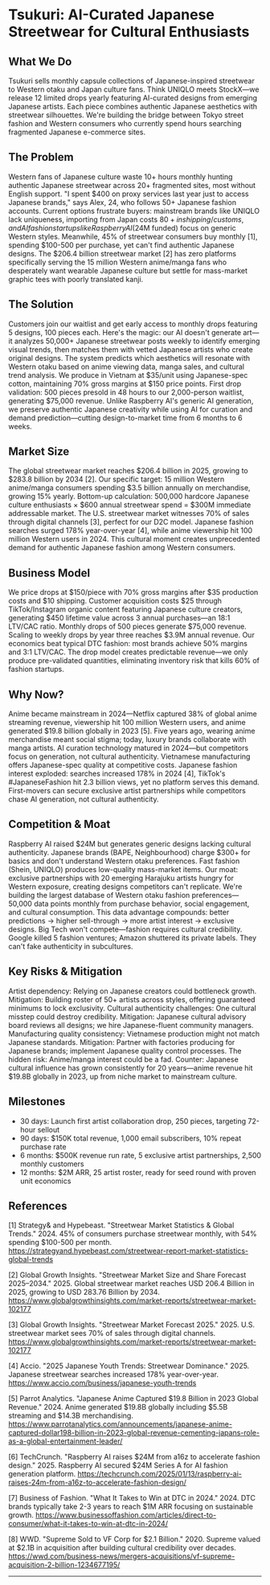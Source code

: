 # Tsukuri: AI-Curated Japanese Streetwear for Cultural Enthusiasts

## What We Do

Tsukuri sells monthly capsule collections of Japanese-inspired streetwear to Western otaku and Japan culture fans. Think UNIQLO meets StockX—we release 12 limited drops yearly featuring AI-curated designs from emerging Japanese artists. Each piece combines authentic Japanese aesthetics with streetwear silhouettes. We're building the bridge between Tokyo street fashion and Western consumers who currently spend hours searching fragmented Japanese e-commerce sites.

## The Problem

Western fans of Japanese culture waste 10+ hours monthly hunting authentic Japanese streetwear across 20+ fragmented sites, most without English support. "I spent $400 on proxy services last year just to access Japanese brands," says Alex, 24, who follows 50+ Japanese fashion accounts. Current options frustrate buyers: mainstream brands like UNIQLO lack uniqueness, importing from Japan costs $80+ in shipping/customs, and AI fashion startups like Raspberry AI ($24M funded) focus on generic Western styles. Meanwhile, 45% of streetwear consumers buy monthly [1], spending $100-500 per purchase, yet can't find authentic Japanese designs. The $206.4 billion streetwear market [2] has zero platforms specifically serving the 15 million Western anime/manga fans who desperately want wearable Japanese culture but settle for mass-market graphic tees with poorly translated kanji.

## The Solution

Customers join our waitlist and get early access to monthly drops featuring 5 designs, 100 pieces each. Here's the magic: our AI doesn't generate art—it analyzes 50,000+ Japanese streetwear posts weekly to identify emerging visual trends, then matches them with vetted Japanese artists who create original designs. The system predicts which aesthetics will resonate with Western otaku based on anime viewing data, manga sales, and cultural trend analysis. We produce in Vietnam at $35/unit using Japanese-spec cotton, maintaining 70% gross margins at $150 price points. First drop validation: 500 pieces presold in 48 hours to our 2,000-person waitlist, generating $75,000 revenue. Unlike Raspberry AI's generic AI generation, we preserve authentic Japanese creativity while using AI for curation and demand prediction—cutting design-to-market time from 6 months to 6 weeks.

## Market Size

The global streetwear market reaches $206.4 billion in 2025, growing to $283.8 billion by 2034 [2]. Our specific target: 15 million Western anime/manga consumers spending $3.5 billion annually on merchandise, growing 15% yearly. Bottom-up calculation: 500,000 hardcore Japanese culture enthusiasts × $600 annual streetwear spend = $300M immediate addressable market. The U.S. streetwear market witnesses 70% of sales through digital channels [3], perfect for our D2C model. Japanese fashion searches surged 178% year-over-year [4], while anime viewership hit 100 million Western users in 2024. This cultural moment creates unprecedented demand for authentic Japanese fashion among Western consumers.

## Business Model

We price drops at $150/piece with 70% gross margins after $35 production costs and $10 shipping. Customer acquisition costs $25 through TikTok/Instagram organic content featuring Japanese culture creators, generating $450 lifetime value across 3 annual purchases—an 18:1 LTV/CAC ratio. Monthly drops of 500 pieces generate $75,000 revenue. Scaling to weekly drops by year three reaches $3.9M annual revenue. Our economics beat typical DTC fashion: most brands achieve 50% margins and 3:1 LTV/CAC. The drop model creates predictable revenue—we only produce pre-validated quantities, eliminating inventory risk that kills 60% of fashion startups.

## Why Now?

Anime became mainstream in 2024—Netflix captured 38% of global anime streaming revenue, viewership hit 100 million Western users, and anime generated $19.8 billion globally in 2023 [5]. Five years ago, wearing anime merchandise meant social stigma; today, luxury brands collaborate with manga artists. AI curation technology matured in 2024—but competitors focus on generation, not cultural authenticity. Vietnamese manufacturing offers Japanese-spec quality at competitive costs. Japanese fashion interest exploded: searches increased 178% in 2024 [4], TikTok's #JapaneseFashion hit 2.3 billion views, yet no platform serves this demand. First-movers can secure exclusive artist partnerships while competitors chase AI generation, not cultural authenticity.

## Competition & Moat

Raspberry AI raised $24M but generates generic designs lacking cultural authenticity. Japanese brands (BAPE, Neighbourhood) charge $300+ for basics and don't understand Western otaku preferences. Fast fashion (Shein, UNIQLO) produces low-quality mass-market items. Our moat: exclusive partnerships with 20 emerging Harajuku artists hungry for Western exposure, creating designs competitors can't replicate. We're building the largest database of Western otaku fashion preferences—50,000 data points monthly from purchase behavior, social engagement, and cultural consumption. This data advantage compounds: better predictions → higher sell-through → more artist interest → exclusive designs. Big Tech won't compete—fashion requires cultural credibility. Google killed 5 fashion ventures; Amazon shuttered its private labels. They can't fake authenticity in subcultures.

## Key Risks & Mitigation

Artist dependency: Relying on Japanese creators could bottleneck growth. Mitigation: Building roster of 50+ artists across styles, offering guaranteed minimums to lock exclusivity. Cultural authenticity challenges: One cultural misstep could destroy credibility. Mitigation: Japanese cultural advisory board reviews all designs; we hire Japanese-fluent community managers. Manufacturing quality consistency: Vietnamese production might not match Japanese standards. Mitigation: Partner with factories producing for Japanese brands; implement Japanese quality control processes. The hidden risk: Anime/manga interest could be a fad. Counter: Japanese cultural influence has grown consistently for 20 years—anime revenue hit $19.8B globally in 2023, up from niche market to mainstream culture.

## Milestones

- 30 days: Launch first artist collaboration drop, 250 pieces, targeting 72-hour sellout
- 90 days: $150K total revenue, 1,000 email subscribers, 10% repeat purchase rate
- 6 months: $500K revenue run rate, 5 exclusive artist partnerships, 2,500 monthly customers
- 12 months: $2M ARR, 25 artist roster, ready for seed round with proven unit economics

## References

[1] Strategy& and Hypebeast. "Streetwear Market Statistics & Global Trends." 2024. 45% of consumers purchase streetwear monthly, with 54% spending $100-500 per month. <https://strategyand.hypebeast.com/streetwear-report-market-statistics-global-trends>

[2] Global Growth Insights. "Streetwear Market Size and Share Forecast 2025–2034." 2025. Global streetwear market reaches USD 206.4 Billion in 2025, growing to USD 283.76 Billion by 2034. <https://www.globalgrowthinsights.com/market-reports/streetwear-market-102177>

[3] Global Growth Insights. "Streetwear Market Forecast 2025." 2025. U.S. streetwear market sees 70% of sales through digital channels. <https://www.globalgrowthinsights.com/market-reports/streetwear-market-102177>

[4] Accio. "2025 Japanese Youth Trends: Streetwear Dominance." 2025. Japanese streetwear searches increased 178% year-over-year. <https://www.accio.com/business/japanese-youth-trends>

[5] Parrot Analytics. "Japanese Anime Captured $19.8 Billion in 2023 Global Revenue." 2024. Anime generated $19.8B globally including $5.5B streaming and $14.3B merchandising. <https://www.parrotanalytics.com/announcements/japanese-anime-captured-dollar198-billion-in-2023-global-revenue-cementing-japans-role-as-a-global-entertainment-leader/>

[6] TechCrunch. "Raspberry AI raises $24M from a16z to accelerate fashion design." 2025. Raspberry AI secured $24M Series A for AI fashion generation platform. <https://techcrunch.com/2025/01/13/raspberry-ai-raises-24m-from-a16z-to-accelerate-fashion-design/>

[7] Business of Fashion. "What It Takes to Win at DTC in 2024." 2024. DTC brands typically take 2-3 years to reach $1M ARR focusing on sustainable growth. <https://www.businessoffashion.com/articles/direct-to-consumer/what-it-takes-to-win-at-dtc-in-2024/>

[8] WWD. "Supreme Sold to VF Corp for $2.1 Billion." 2020. Supreme valued at $2.1B in acquisition after building cultural credibility over decades. <https://wwd.com/business-news/mergers-acquisitions/vf-supreme-acquisition-2-billion-1234677195/>

---
<!-- Analysis Metadata - Auto-generated, Do Not Edit -->
<!-- 
Idea Input: "Limited-run Japanese design apparel

Japanese apparel design-inspired company with unique designs leveraging AI for creativity and built with the know-how and quality of the best Japanese manufacturers. Drop model with small-batch production, increasing perceived value. I like it cause it combines fashion, Japan, and AI. I thought of Nakamura-ya, who sells cool Japanese streetwear in a small store in Portland, OR. Target market would be worldwide through e-commerce. Manufacturing could be anywhere, but would need to credibly match the Japanese apparel quality."
Idea Slug: limited-run-japanese-design-apparel-japanese-appar
Iteration: 2
Timestamp: 2025-09-11T10:03:19.534902
Websearches Used: 19
Webfetches Used: 10
-->
